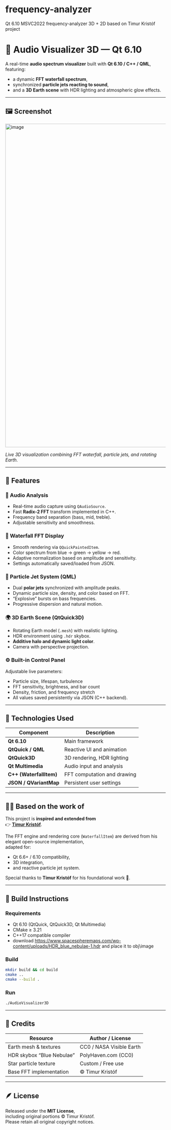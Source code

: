 # frequency-analyzer
Qt 6.10 MSVC2022 frequency-analyzer 3D + 2D based on Timur Kristóf project
# 🌊 Audio Visualizer 3D — Qt 6.10

A real-time **audio spectrum visualizer** built with **Qt 6.10 / C++ / QML**, featuring:  
- a dynamic **FFT waterfall spectrum**,  
- synchronized **particle jets reacting to sound**,  
- and a **3D Earth scene** with HDR lighting and atmospheric glow effects.

---

## 🖼️ Screenshot

<img width="1907" height="1013" alt="image" src="https://github.com/user-attachments/assets/7386feb6-c069-4852-964c-5812ddb9c727" />


*Live 3D visualization combining FFT waterfall, particle jets, and rotating Earth.*

---

## 🚀 Features

### 🎵 Audio Analysis
- Real-time audio capture using `QAudioSource`.
- Fast **Radix-2 FFT** transform implemented in C++.
- Frequency band separation (bass, mid, treble).
- Adjustable sensitivity and smoothness.

### 🌈 Waterfall FFT Display
- Smooth rendering via `QQuickPaintedItem`.
- Color spectrum from blue → green → yellow → red.
- Adaptive normalization based on amplitude and sensitivity.
- Settings automatically saved/loaded from JSON.

### 💫 Particle Jet System (QML)
- Dual **polar jets** synchronized with amplitude peaks.
- Dynamic particle size, density, and color based on FFT.
- “Explosive” bursts on bass frequencies.
- Progressive dispersion and natural motion.

### 🌍 3D Earth Scene (QtQuick3D)
- Rotating Earth model (`.mesh`) with realistic lighting.
- HDR environment using `.hdr` skybox.
- **Additive halo and dynamic light color**.
- Camera with perspective projection.

### ⚙️ Built-in Control Panel
Adjustable live parameters:
- Particle size, lifespan, turbulence  
- FFT sensitivity, brightness, and bar count  
- Density, friction, and frequency stretch  
- All values saved persistently via JSON (C++ backend).

---

## 🧱 Technologies Used

| Component | Description |
|------------|-------------|
| **Qt 6.10** | Main framework |
| **QtQuick / QML** | Reactive UI and animation |
| **QtQuick3D** | 3D rendering, HDR lighting |
| **Qt Multimedia** | Audio input and analysis |
| **C++ (WaterfallItem)** | FFT computation and drawing |
| **JSON / QVariantMap** | Persistent user settings |

---

## 🧑‍💻 Based on the work of

This project is **inspired and extended from**  
👉 [**Timur Kristóf**]([https://github.com/timur](https://github.com/Venemo/frequency-analyzer)).

The FFT engine and rendering core (`WaterfallItem`) are derived from his elegant open-source implementation,  
adapted for:
- Qt 6.6+ / 6.10 compatibility,  
- 3D integration,  
- and reactive particle jet system.

Special thanks to **Timur Kristóf** for his foundational work 🙏.

---

## 🧩 Build Instructions

### Requirements
- Qt 6.10 (QtQuick, QtQuick3D, Qt Multimedia)
- CMake ≥ 3.21
- C++17 compatible compiler
- download https://www.spacespheremaps.com/wp-content/uploads/HDR_blue_nebulae-1.hdr and place it to obj\image

### Build

```bash
mkdir build && cd build
cmake ..
cmake --build .
```

### Run
```bash
./AudioVisualizer3D
```

---

## 📘 Credits

| Resource | Author / License |
|-----------|------------------|
| Earth mesh & textures | CC0 / NASA Visible Earth |
| HDR skybox “Blue Nebulae” | PolyHaven.com (CC0) |
| Star particle texture | Custom / Free use |
| Base FFT implementation | © Timur Kristóf |

---

## 🪶 License

Released under the **MIT License**,  
including original portions © Timur Kristóf.  
Please retain all original copyright notices.
